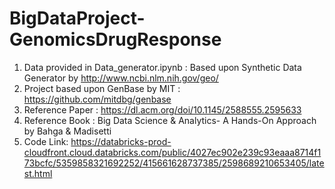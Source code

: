 # BigDataProject-GenomicsDrugResponse

1) Data provided in Data_generator.ipynb : Based upon Synthetic Data Generator by http://www.ncbi.nlm.nih.gov/geo/
2) Project based upon GenBase by MIT : https://github.com/mitdbg/genbase
3) Reference Paper : https://dl.acm.org/doi/10.1145/2588555.2595633
4) Reference Book : Big Data Science & Analytics- A Hands-On Approach by Bahga & Madisetti
5) Code Link: https://databricks-prod-cloudfront.cloud.databricks.com/public/4027ec902e239c93eaaa8714f173bcfc/5359858321692252/415661628737385/2598689210653405/latest.html
